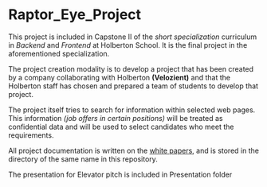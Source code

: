 # Raptor_Eye_Project

This project is included in Capstone II of the *short specialization* curriculum in *Backend* and *Frontend* at Holberton School. It is the final project in the aforementioned specialization.

The project creation modality is to develop a project that has been created by a company collaborating with Holberton **(Velozient)** and that the Holberton staff has chosen and prepared a team of students to develop that project.

The project itself tries to search for information within selected web pages. This information *(job offers in certain positions)* will be treated as confidential data and will be used to select candidates who meet the requirements.

All project documentation is written on the [white papers](https://github.com/Imanolasolo/Raptor_Eye_Project/tree/main/White_Papers), and is stored in the directory of the same name in this repository.

The presentation for Elevator pitch is included in Presentation folder
